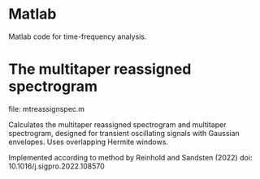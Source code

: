 # Matlab
Matlab code for time-frequency analysis.

# The multitaper reassigned spectrogram 
file: mtreassignspec.m

Calculates the multitaper reassigned spectrogram and multitaper spectrogram, designed for transient oscillating signals with Gaussian envelopes. Uses overlapping Hermite windows.

Implemented according to method by Reinhold and Sandsten (2022) doi: 10.1016/j.sigpro.2022.108570
